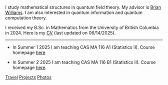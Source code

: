 I study mathematical structures in quantum field theory.  My advisor is [Brian Williams](https://brianrwilliams.github.io/).   I am also interested in quantum information and quantum computation theory. 

I received my B.Sc. in Mathematics from the University of British Columbia in 2024.  Here is my [CV](/CV061425.pdf) (last updated on 06/14/2025).

---

- In Summer 1 2025 I am teaching CAS MA 116 A1 (Statistics II).  Course homepage [here](/courses/25s1ma116/). 

- In Summer 2 2025 I am teaching CAS MA 116 B1 (Statistics II).  Course homepage [here](link). 

<!---
![image](link)
--->
<div class="bottomlinks">
         <a href="/travel">Travel</a> 
      <a href="/projects">Projects</a> 
      <a href="/photos">Photos</a>
</div>


